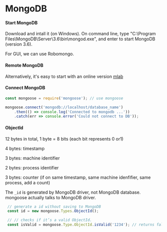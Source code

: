 # MongoDB

#### Start MongoDB
Download and intall it (on Windows). On command line, type "C:\Program Files\MongoDB\Server\3.6\bin\mongod.exe", and enter to start MongoDB (version 3.6).

For GUI, we can use Robomongo.

#### Remote MongoDB
Alternatively, it's easy to start with an online version [mlab](https://mlab.com/)

#### Connect MongoDB
```javascript
const mongoose = require('mongoose'); // use mongoose

mongoose.connect('mongodb://localhost/database_name')
    .then(() => console.log('Connected to mongodb ...'))
    .catch(err => console.error('Could not connect to DB'));
```

#### ObjectId
12 bytes in total, 1 byte = 8 bits (each bit represents 0 or1)

4 bytes: timestamp

3 bytes: machine identifier

2 bytes: process identifier

3 bytes: counter (if on same timestamp, same machine idenfifier, same process, add a count)

The `_id` is generated by MongoDB driver, not MongoDB database. mongoose actually talks to MongoDB driver.

```javascript
 // generate a id without saving to MongoDB
 const id = new mongoose.Types.ObjectId();

 // // checks if it’s a valid ObjectId.
 const isValid = mongoose.Type.ObjectId.isValid('1234'); // returns false
```
